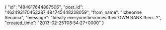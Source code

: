  {
   "id": "484817644887506",
   "post_id": "462493170453287_484745448228059",
   "from_name": "Icbeonne Senama",
   "message": "Ideally everyone becomes their OWN BANK then...?",
   "created_time": "2013-02-25T08:54:27+0000"
 }
